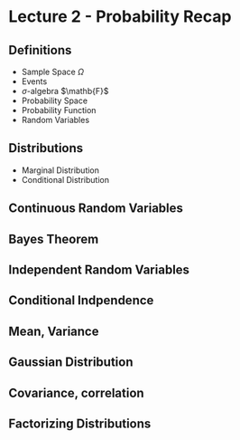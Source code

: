 # Lecture 2 - Probability Recap

## Definitions

- Sample Space $\Omega$
- Events
- $\sigma$-algebra $\mathb{F}$
- Probability Space
- Probability Function
- Random Variables

## Distributions

- Marginal Distribution
- Conditional Distribution

## Continuous Random Variables

## Bayes Theorem

## Independent Random Variables

## Conditional Indpendence

## Mean, Variance

## Gaussian Distribution

## Covariance, correlation

## Factorizing Distributions